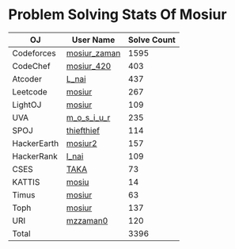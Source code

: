# Problem Solving Stats Of Mosiur
| OJ | User Name | Solve Count |
| -------- | -------- | -------- |
| Codeforces   | [mosiur_zaman](https://codeforces.com/profile/mosiur_zaman{:target=”_blank”})   | 1595   |
| CodeChef   | [mosiur_420](https://www.codechef.com/users/mosiur_420)   | 403   |
| Atcoder   | [L_nai](https://atcoder.jp/users/L_nai)   | 437   |
| Leetcode   | [mosiur](https://leetcode.com/u/mosiur/)  |  267  |
| LightOJ   | [mosiur](https://lightoj.com/user/mosiur)   | 109   |
| UVA   | [m_o_s_i_u_r](https://uhunt.onlinejudge.org/id/1029983)   | 235   |
| SPOJ   | [thiefthief](https://www.spoj.com/users/thiefthief/)   | 114   |
| HackerEarth   | [mosiur2](https://www.hackerearth.com/@mosiur2)   | 157   |
| HackerRank   | [l_nai](https://www.hackerrank.com/profile/l_nai)   | 109   |
| CSES   | [TAKA](https://cses.fi/user/40092)   | 73   |
| KATTIS   | [mosiu](https://open.kattis.com/users/mosiur)   | 14   |
| Timus   | [mosiur](https://acm.timus.ru/author.aspx?id=295370)   | 63   |
| Toph   | [mosiur](https://toph.co/u/mosiur)   | 137   |
| URI   | [mzzaman0](https://judge.beecrowd.com/en/profile/312516)   | 120   |
| Total   |    |  3396  |

